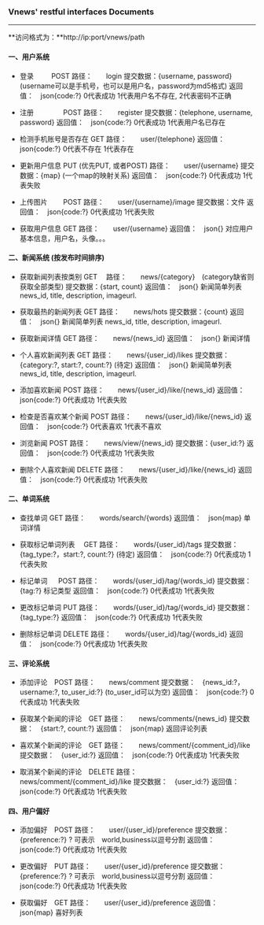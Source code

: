 ### Vnews' restful interfaces Documents
---
**访问格式为：**http://ip:port/vnews/path

#### 一、用户系统
- 登录 　　  POST
	 路径：　　login 
	 提交数据：{username, password} (username可以是手机号，也可以是用户名，password为md5格式)
	 返回值：　json{code:?} 0代表成功 1代表用户名不存在, 2代表密码不正确
	 
- 注册 　　　　POST
	路径：　　register 
	提交数据：{telephone, username, password} 
	返回值：　json{code:?} 0代表成功 1代表用户名已存在
	
- 检测手机账号是否存在 GET
	路径：　　user/{telephone} 
	返回值：　json{code:?} 0代表不存在 1代表存在
	
- 更新用户信息 PUT (优先PUT, 或者POST)
 	路径：　　user/{username}
 	提交数据：{map} (一个map的映射关系) 
 	返回值：　json{code:?} 0代表成功 1代表失败
 	
 - 上传图片 　　POST
 	路径：　　user/{username}/image
 	提交数据：文件
 	返回值：　json{code:?} 0代表成功 1代表失败
 	
 - 获取用户信息 GET
 	路径：　　user/{username}
 	返回值：　json{} 对应用户基本信息，用户名，头像。。。
 	
#### 二、新闻系统 (按发布时间排序)
- 获取新闻列表按类别   GET　
	路径：　　news/{category}　(category缺省则获取全部类型)
	提交数据：{start, count} 
	返回值：　json{} 新闻简单列表 news_id, title, description, imageurl.

- 获取最热的新闻列表   GET
	路径：　　news/hots
	提交数据：{count} 
	返回值：　json{} 新闻简单列表 news_id, title, description, imageurl.
	
- 获取新闻详情 GET
	路径：　　news/{news_id}
	返回值：　json{} 新闻详情

- 个人喜欢新闻列表 GET
	路径：　　news/{user_id}/likes
	提交数据：{category:?, start:?, count:?} (待定) 
	返回值：　json{} 新闻简单列表 news_id, title, description, imageurl.

- 添加喜欢新闻 POST
	路径：　　news/{user_id}/like/{news_id}
	返回值：　json{code:?} 0代表成功 1代表失败

- 检查是否喜欢某个新闻 POST
	路径：　　news/{user_id}/like/{news_id}
	返回值：　json{code:?} 0代表喜欢 1代表不喜欢

- 浏览新闻 POST
	路径：　　news/view/{news_id}
	提交数据：{user_id:?}
	返回值：　json{code:?} 0代表成功 1代表失败
	
- 删除个人喜欢新闻 DELETE
	路径：　　news/{user_id}/like/{news_id}
	返回值：　json{code:?} 0代表成功 1代表失败

#### 二、单词系统

- 查找单词 GET
	路径：　　words/search/{words}
	返回值：　json{map} 单词详情
	
- 获取标记单词列表 　GET
	路径：　　words/{user_id}/tags
	提交数据：　{tag_type:?，start:?, count:?} (待定) 
	返回值：　json{code:?} 0代表成功 1代表失败
	
- 标记单词 　   POST
	路径：　　words/{user_id}/tag/{words_id}
	提交数据：{tag:?} 标记类型
	返回值：　json{code:?} 0代表成功 1代表失败
	
- 更改标记单词 PUT
	路径：　　words/{user_id}/tag/{words_id}
	提交数据： {tag_type:?}
	返回值：　json{code:?} 0代表成功 1代表失败

- 删除标记单词 DELETE
	路径：　　words/{user_id}/tag/{words_id}
	返回值：　json{code:?} 0代表成功 1代表失败
	
#### 三、评论系统

- 添加评论　POST
	路径：　　news/comment
	提交数据：　{news_id:?，username:?, to_user_id:?} (to_user_id可以为空) 
	返回值：　json{code:?} 0代表成功 1代表失败

- 获取某个新闻的评论　GET
	路径：　　news/comments/{news_id}
	提交数据：　{start:?, count:?}
	返回值：　json{map} 返回评论列表

- 喜欢某个新闻的评论　GET
	路径：　　news/comment/{comment_id}/like
	提交数据：　{user_id:?}
	返回值：　json{code:?} 0代表成功 1代表失败
	
- 取消某个新闻的评论　DELETE
	路径：　　news/comment/{comment_id}/like
	提交数据：　{user_id:?}
	返回值：　json{code:?} 0代表成功 1代表失败
	
#### 四、用户偏好

- 添加偏好　POST
	路径：　　user/{user_id}/preference
	提交数据：　{preference:?} ? 可表示　world,business以逗号分割
	返回值：　json{code:?} 0代表成功 1代表失败
	
- 更改偏好　PUT
	路径：　　user/{user_id}/preference
	提交数据：　{preference:?} ? 可表示　world,business以逗号分割
	返回值：　json{code:?} 0代表成功 1代表失败
	
- 获取偏好　GET
	路径：　　user/{user_id}/preference
	返回值：　json{map} 喜好列表